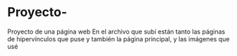 # Proyecto-
Proyecto de una página web
En el archivo que subí están tanto las páginas de hipervínculos que puse y también la página principal, y las imágenes que usé
